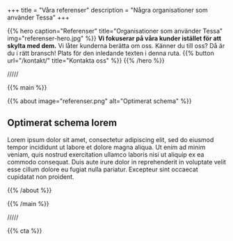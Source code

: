 +++
title = "Våra referenser"
description = "Några organisationer som använder Tessa"
+++

{{% hero 
    caption="Referenser" 
    title="Organisationer som använder Tessa" 
    img="referenser-hero.jpg" %}}
**Vi fokuserar på våra kunder istället för att skylta med dem.** Vi låter kunderna berätta om oss. Känner du till oss? Då är du i rätt bransch! Plats för den inledande texten i denna ruta.
{{% button url="/kontakt/" title="Kontakta oss" %}}
{{% /hero %}}

/////

{{% main %}}

{{% about 
    image="referenser.png" 
    alt="Optimerat schema"
%}}
## Optimerat schema lorem 
Lorem ipsum dolor sit amet, consectetur adipiscing elit, sed do eiusmod tempor incididunt ut labore et dolore magna aliqua. Ut enim ad minim veniam, quis nostrud exercitation ullamco laboris nisi ut aliquip ex ea commodo consequat. Duis aute irure dolor in reprehenderit in voluptate velit esse cillum dolore eu fugiat nulla pariatur. Excepteur sint occaecat cupidatat non proident.


{{% /about %}}

{{% /main %}}

/////

{{% cta %}}
